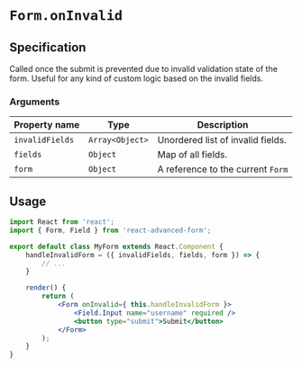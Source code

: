 # `Form.onInvalid`

## Specification
Called once the submit is prevented due to invalid validation state of the form. Useful for any kind of custom logic based on the invalid fields.

### Arguments

| Property name | Type | Description |
| ------------- | ---- | ----------- |
| `invalidFields` | `Array<Object>` | Unordered list of invalid fields. |
| `fields` | `Object` | Map of all fields. |
| `form` | `Object` | A reference to the current `Form` |

## Usage
```jsx
import React from 'react';
import { Form, Field } from 'react-advanced-form';

export default class MyForm extends React.Component {
    handleInvalidForm = ({ invalidFields, fields, form }) => {
        // ...
    }

    render() {
        return (
            <Form onInvalid={ this.handleInvalidForm }>
                <Field.Input name="username" required />
                <button type="submit">Submit</button>
            </Form>
        );
    }
}
```
